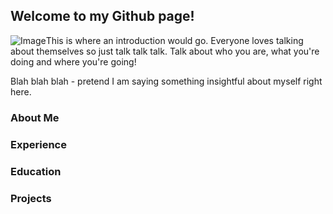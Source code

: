 ## Welcome to my Github page!

![Image](https://s3.amazonaws.com/cdn-origin-etr.akc.org/wp-content/uploads/2017/11/11181218/German-Shepherd-puppies.jpg)This is where an introduction would go. Everyone loves talking about themselves so just talk talk talk. Talk about who you are, what you're doing and where you're going!

Blah blah blah - pretend I am saying something insightful about myself right here.

### About Me

### Experience

### Education

### Projects


